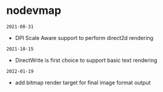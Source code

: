 nodevmap
========

`2021-08-31`
* DPI Scale Aware support to perform direct2d rendering

`2021-10-15`
* DirectWrite is first choice to support basic text rendering

`2022-01-19`
* add bitmap render target for final image format output
